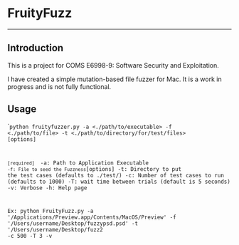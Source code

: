 FruityFuzz
========
---
## Introduction

This is a project for COMS E6998-9: Software Security and Exploitation.

I have created a simple mutation-based file fuzzer for Mac.  It is a work in progress and is not
fully functional.

## Usage
`<code>python fruityfuzzer.py -a <./path/to/executable> -f <./path/to/file> -t <./path/to/directory/for/test/files> [options]

 `[required]
       ` -a: Path to Application Executable
       ` -f: File to seed the Fuzzness
 `[options]
        -t: Directory to put the test cases (defaults to ./test/)
        -c: Number of test cases to run (defaults to 1000)
        -T: wait time between trials (default is 5 seconds)
        -v: Verbose
        -h: Help page

Ex: python FruityFuzz.py -a '/Applications/Preview.app/Contents/MacOS/Preview' -f '/Users/username/Desktop/fuzzypsd.psd' -t '/Users/username/Desktop/fuzz2 -c 500 -T 3 -v

